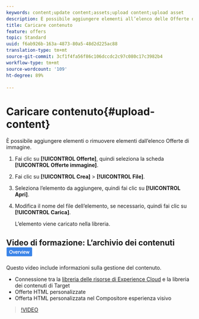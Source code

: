 ```yaml
---
keywords: content;update content;assets;upload content;upload asset
description: È possibile aggiungere elementi all’elenco delle Offerte di immagine.
title: Caricare contenuto
feature: offers
topic: Standard
uuid: f6ab926b-163a-4873-80a5-48d2d225ac88
translation-type: tm+mt
source-git-commit: 3cf1f4fa56f86c106dccdc2c97c080c17c3982b4
workflow-type: tm+mt
source-wordcount: '109'
ht-degree: 89%

---
```



# Caricare contenuto{#upload-content}

È possibile aggiungere elementi o rimuovere elementi dall’elenco Offerte di immagine.

1. Fai clic su **[!UICONTROL Offerte]**, quindi seleziona la scheda **[!UICONTROL Offerte immagine]**.
1. Fai clic su **[!UICONTROL Crea]** > **[!UICONTROL File]**.
1. Seleziona l’elemento da aggiungere, quindi fai clic su **[!UICONTROL Apri]**.
1. Modifica il nome del file dell’elemento, se necessario, quindi fai clic su **[!UICONTROL Carica]**.

   L’elemento viene caricato nella libreria.

## Video di formazione: L’archivio dei contenuti ![badge Panoramica](/help/assets/overview.png)

Questo video include informazioni sulla gestione del contenuto.

* Connessione tra la [libreria delle risorse di Experience Cloud](https://docs.adobe.com/content/help/en/core-services/interface/assets/creative-cloud.html) e la libreria dei contenuti di Target
* Offerte HTML personalizzate
* Offerta HTML personalizzata nel Compositore esperienza visivo

>[!VIDEO](https://video.tv.adobe.com/v/17387)